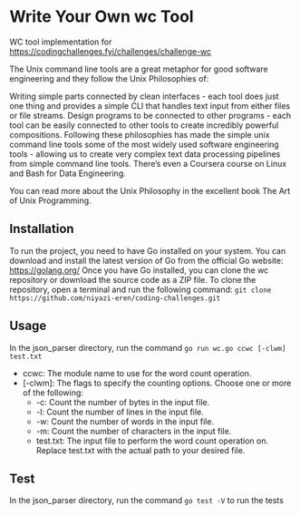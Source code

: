 # Write Your Own wc Tool

WC tool implementation for https://codingchallenges.fyi/challenges/challenge-wc

The Unix command line tools are a great metaphor for good software engineering and they follow the Unix Philosophies of:

Writing simple parts connected by clean interfaces - each tool does just one thing and provides a simple CLI that handles text input from either files or file streams.
Design programs to be connected to other programs - each tool can be easily connected to other tools to create incredibly powerful compositions.
Following these philosophies has made the simple unix command line tools some of the most widely used software engineering tools - allowing us to create very complex text data processing pipelines from simple command line tools. There’s even a Coursera course on Linux and Bash for Data Engineering.

You can read more about the Unix Philosophy in the excellent book The Art of Unix Programming.
## Installation
To run the project, you need to have Go installed on your system. You can download and install the latest version of Go from the official Go website: https://golang.org/
Once you have Go installed, you can clone the wc repository or download the source code as a ZIP file. To clone the repository, open a terminal and run the following command:
`git clone https://github.com/niyazi-eren/coding-challenges.git`
## Usage
In the json_parser directory, run the command `go run wc.go ccwc [-clwm] test.txt`
- ccwc: The module name to use for the word count operation.
- [-clwm]: The flags to specify the counting options. Choose one or more of the following:
    - -c: Count the number of bytes in the input file. 
    - -l: Count the number of lines in the input file. 
    - -w: Count the number of words in the input file. 
    - -m: Count the number of characters in the input file. 
    - test.txt: The input file to perform the word count operation on. Replace test.txt with the actual path to your desired file.
## Test
In the json_parser directory, run the command `go test -V` to run the tests